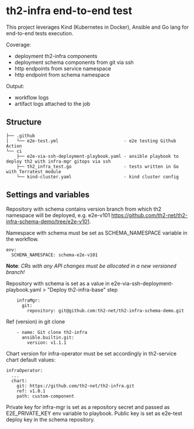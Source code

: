 # th2-infra end-to-end test
This project leverages Kind (Kubernetes in Docker), Ansible and Go lang for end-to-end tests execution.

Coverage:
* deployment th2-infra components
* deployment schema components from git via ssh
* http endpoints from service namespace
* http endpoint from schema namespace

Output:
* workflow logs
* artifact logs attached to the job

## Structure
```
├── .github
|   └── e2e-test.yml                         - e2e testing Github Action
└── ci
    ├── e2e-via-ssh-deployment-playbook.yaml - ansible playbook to deploy th2 with infra-mgr gitops via ssh
    ├── th2_infra_test.go                    - tests written in Go with Terratest module
    └── kind-cluster.yaml                    - kind cluster config
```

## Settings and variables
Repository with schema contains version branch from which th2 namespace will be deployed, e.g. e2e-v101 https://github.com/th2-net/th2-infra-schema-demo/tree/e2e-v101.

Namespace with schema must be set as SCHEMA_NAMESPACE variable in the workflow.

```
env:
  SCHEMA_NAMESPACE: schema-e2e-v101
```
**Note**: _CRs with any API changes must be allocated in a new versioned branch!_

Repository with schema is set as a value in e2e-via-ssh-deployment-playbook.yaml > "Deploy th2-infra-base" step
```
    infraMgr:
      git:
        repository: git@github.com:th2-net/th2-infra-schema-demo.git
```
Ref (version) in git clone
```
    - name: Git clone th2-infra
      ansible.builtin.git:
        version: v1.1.1
```
Chart version for infra-operator must be set accordingly in th2-service chart default values:
```
infraOperator:
  ...
  chart:
    git: https://github.com/th2-net/th2-infra.git
    ref: v1.0.1
    path: custom-component
```

Private key for infra-mgr is set as a repository secret and passed as E2E_PRIVATE_KEY env variable to playbook. Public key is set as e2e-test deploy key in the schema repository.
